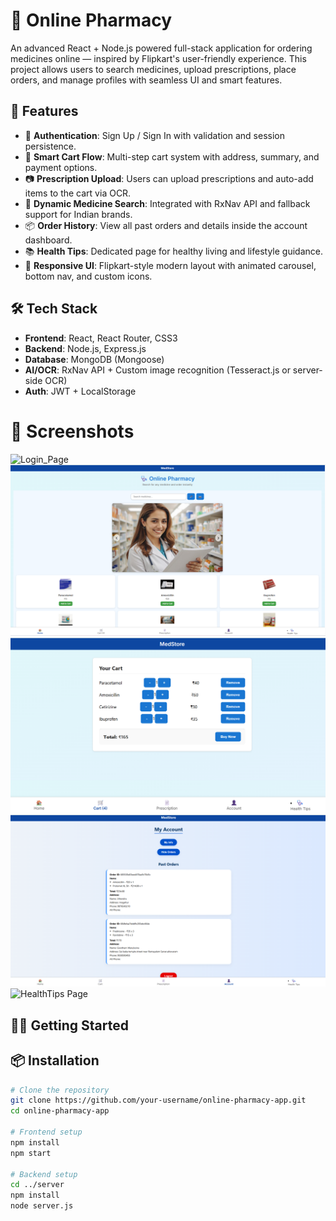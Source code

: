 # 💊 Online Pharmacy

An advanced React + Node.js powered full-stack application for ordering medicines online — inspired by Flipkart's user-friendly experience. This project allows users to search medicines, upload prescriptions, place orders, and manage profiles with seamless UI and smart features.

## 🚀 Features

- 🔐 **Authentication**: Sign Up / Sign In with validation and session persistence.
- 🛒 **Smart Cart Flow**: Multi-step cart system with address, summary, and payment options.
- 📷 **Prescription Upload**: Users can upload prescriptions and auto-add items to the cart via OCR.
- 🔎 **Dynamic Medicine Search**: Integrated with RxNav API and fallback support for Indian brands.
- 📦 **Order History**: View all past orders and details inside the account dashboard.
- 📚 **Health Tips**: Dedicated page for healthy living and lifestyle guidance.
- 🎨 **Responsive UI**: Flipkart-style modern layout with animated carousel, bottom nav, and custom icons.

## 🛠️ Tech Stack

- **Frontend**: React, React Router, CSS3
- **Backend**: Node.js, Express.js
- **Database**: MongoDB (Mongoose)
- **AI/OCR**: RxNav API + Custom image recognition (Tesseract.js or server-side OCR)
- **Auth**: JWT + LocalStorage


#  📸 Screenshots

![Login_Page](./screenshots/login.png) 
![Home Page](./screenshots/home.png)  
![Cart Page](./screenshots/cart.png)  
![Account Page](./screenshots/account.png)
![HealthTips Page](./screenshots/health.png)

## 🧑‍💻 Getting Started
## 📦 Installation

```bash
# Clone the repository
git clone https://github.com/your-username/online-pharmacy-app.git
cd online-pharmacy-app

# Frontend setup
npm install
npm start

# Backend setup
cd ../server
npm install
node server.js
